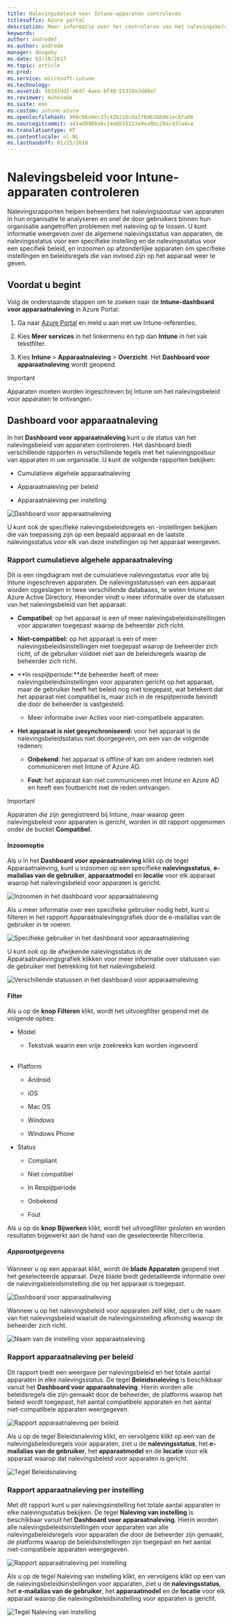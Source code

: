 ```yaml
---
title: Nalevingsbeleid voor Intune-apparaten controleren
titlesuffix: Azure portal
description: Meer informatie over het controleren van het nalevingsbeleid voor apparaten.
keywords: 
author: andredm7
ms.author: andredm
manager: dougeby
ms.date: 03/10/2017
ms.topic: article
ms.prod: 
ms.service: microsoft-intune
ms.technology: 
ms.assetid: 503d1dd2-a647-4aea-bf48-55319a3dd8a7
ms.reviewer: muhosabe
ms.suite: ems
ms.custom: intune-azure
ms.openlocfilehash: 999cb6a9ec37c42b216cda1f6963bbd61ec8fa66
ms.sourcegitcommit: a41ad9988a8c14e6b15123a9ea9bc29ac437a4ce
ms.translationtype: HT
ms.contentlocale: nl-NL
ms.lasthandoff: 01/25/2018
---
```

# <a name="monitor-intune-device-compliance-policies"></a>Nalevingsbeleid voor Intune-apparaten controleren

Nalevingsrapporten helpen beheerders het nalevingspostuur van apparaten in hun organisatie te analyseren en snel de door gebruikers binnen hun organisatie aangetroffen problemen met naleving op te lossen. U kunt informatie weergeven over de algemene nalevingsstatus van apparaten, de nalevingsstatus voor een specifieke instelling en de nalevingsstatus voor een specifiek beleid, en inzoomen op afzonderlijke apparaten om specifieke instellingen en beleidsregels die van invloed zijn op het apparaat weer te geven.

## <a name="before-you-begin"></a>Voordat u begint

Volg de onderstaande stappen om te zoeken naar de **Intune-dashboard voor apparaatnaleving** in Azure Portal:

1.  Ga naar [Azure Portal](https://portal.azure.com) en meld u aan met uw Intune-referenties.

2.  Kies **Meer services** in het linkermenu en typ dan **Intune** in het vak tekstfilter.

3.  Kies **Intune** &gt; **Apparaatnaleving** &gt; **Overzicht**. Het **Dashboard voor apparaatnaleving** wordt geopend.

> [!IMPORTANT] 
> Apparaten moeten worden ingeschreven bij Intune om het nalevingsbeleid voor apparaten te ontvangen.

## <a name="device-compliance-dashboard"></a>Dashboard voor apparaatnaleving

In het **Dashboard voor apparaatnaleving** kunt u de status van het nalevingsbeleid van apparaten controleren. Het dashboard biedt verschillende rapporten in verschillende tegels met het nalevingspostuur van apparaten in uw organisatie. U kunt de volgende rapporten bekijken:

-   Cumulatieve algehele apparaatnaleving

-   Apparaatnaleving per beleid

-   Apparaatnaleving per instelling

![Dashboard voor apparaatnaleving](./media/idc-1.png)

U kunt ook de specifieke nalevingsbeleidsregels en -instellingen bekijken die van toepassing zijn op een bepaald apparaat en de laatste nalevingsstatus voor elk van deze instellingen op het apparaat weergeven.

### <a name="overall-device-compliance-aggregate-report"></a>Rapport cumulatieve algehele apparaatnaleving

Dit is een ringdiagram met de cumulatieve nalevingsstatus voor alle bij Intune ingeschreven apparaten. De nalevingsstatussen van een apparaat worden opgeslagen in twee verschillende databases, te weten Intune en Azure Active Directory. Hieronder vindt u meer informatie over de statussen van het nalevingsbeleid van het apparaat:

-   **Compatibel**: op het apparaat is een of meer nalevingsbeleidsinstellingen voor apparaten toegepast waarop de beheerder zich richt.

-   **Niet-compatibel:** op het apparaat is een of meer nalevingsbeleidsinstellingen niet toegepast waarop de beheerder zich richt, of de gebruiker voldoet niet aan de beleidsregels waarop de beheerder zich richt.

-   **In respijtperiode:**de beheerder heeft of meer nalevingsbeleidsinstellingen voor apparaten gericht op het apparaat, maar de gebruiker heeft het beleid nog niet toegepast, wat betekent dat het apparaat niet compatibel is, maar zich in de respijtperiode bevindt die door de beheerder is vastgesteld.

    -   Meer informatie over Acties voor niet-compatibele apparaten.

-   **Het apparaat is niet gesynchroniseerd:** voor het apparaat is de nalevingsbeleidsstatus niet doorgegeven, om een van de volgende redenen:

    -   **Onbekend**: het apparaat is offline of kan om andere redenen niet communiceren met Intune of Azure AD.

    -   **Fout**: het apparaat kan niet communiceren met Intune en Azure AD en heeft een foutbericht met de reden ontvangen.

> [!IMPORTANT] 
> Apparaten die zijn geregistreerd bij Intune, maar waarop geen nalevingsbeleid voor apparaten is gericht, worden in dit rapport opgenomen onder de bucket **Compatibel**.

#### <a name="drill-down-option"></a>Inzoomoptie

Als u in het **Dashboard voor apparaatnaleving** klikt op de tegel Apparaatnaleving, kunt u inzoomen op een specifieke **nalevingsstatus**, **e-mailalias van de gebruiker**, **apparaatmodel** en **locatie**  voor elk apparaat waarop het nalevingsbeleid voor apparaten is gericht.

![Inzoomen in het dashboard voor apparaatnaleving](./media/idc-2.png)

Als u meer informatie over een specifieke gebruiker nodig hebt, kunt u filteren in het rapport Apparaatnalevingsgrafiek door de e-mailalias van de gebruiker in te voeren.

![Specifieke gebruiker in het dashboard voor apparaatnaleving](./media/idc-3.png)

U kunt ook op de afwijkende nalevingsstatus in de Apparaatnalevingsgrafiek klikken voor meer informatie over statussen van de gebruiker met betrekking tot het nalevingsbeleid.

![Verschillende statussen in het dashboard voor apparaatnaleving](./media/idc-4.png)

#### <a name="filter"></a>Filter

Als u op de **knop Filteren** klikt, wordt het uitvoegfilter geopend met de volgende opties:

-   Model

    -   Tekstvak waarin een vrije zoekreeks kan worden ingevoerd
<br></br>
-   Platform

    -   Android

    -   iOS

    -   Mac OS

    -   Windows

    -   Windows Phone

-   Status

    -   Compliant

    -   Niet compatibel

    -   In Respijtperiode

    -   Onbekend

    -   Fout

Als u op de **knop Bijwerken** klikt, wordt het uitvoegfilter gesloten en worden resultaten bijgewerkt aan de hand van de geselecteerde filtercriteria.

##### <a name="device-details"></a>Apparaatgegevens

Wanneer u op een apparaat klikt, wordt de **blade Apparaten** geopend met het geselecteerde apparaat. Deze blade biedt gedetailleerde informatie over de nalevingsbeleidsinstelling die op het apparaat is toegepast.

![Dashboard voor apparaatnaleving](./media/idc-6.png)

Wanneer u op het nalevingsbeleid voor apparaten zelf klikt, ziet u de naam van het nalevingsbeleid waaruit de nalevingsinstelling afkomstig waarop de beheerder zich richt.

![Naam van de instelling voor apparaatnaleving](./media/idc-7.png)

### <a name="per-policy-device-compliance-report"></a>Rapport apparaatnaleving per beleid

Dit rapport biedt een weergave per nalevingsbeleid en het totale aantal apparaten in elke nalevingsstatus. De tegel **Beleidsnaleving** is beschikbaar vanuit het **Dashboard voor apparaatnaleving**. Hierin worden alle beleidsregels die zijn gemaakt door de beheerder, de platforms waarop het beleid wordt toegepast, het aantal compatibele apparaten en het aantal niet-compatibele apparaten weergegeven.

![Rapport apparaatnaleving per beleid](./media/idc-8.png)

Als u op de tegel Beleidsnaleving klikt, en vervolgens klikt op een van de nalevingsbeleidsregels voor apparaten, ziet u de **nalevingsstatus**, het **e-mailalias van de gebruiker**, het **apparaatmodel** en de **locatie** voor elk apparaat waarop dat nalevingsbeleid voor apparaten is gericht.

![Tegel Beleidsnaleving](./media/idc-9.png)

### <a name="per-setting-device-compliance-report"></a>Rapport apparaatnaleving per instelling

Met dit rapport kunt u per nalevingsinstelling het totale aantal apparaten in elke nalevingsstatus bekijken. De tegel **Naleving van instelling** is beschikbaar vanuit het **Dashboard voor apparaatnaleving**. Hierin worden alle nalevingsbeleidsinstellingen voor apparaten van alle nalevingsbeleidsregels voor apparaten die door de beheerder zijn gemaakt, de platforms waarop de beleidsinstellingen zijn toegepast en het aantal niet-compatibele apparaten weergegeven.

![Rapport apparaatnaleving per instelling](./media/idc-10.png)

Als u op de tegel Naleving van instelling klikt, en vervolgens klikt op een van de nalevingsbeleidsinstellingen voor apparaten, ziet u de **nalevingsstatus**, het **e-mailalias van de gebruiker**, het **apparaatmodel** en de **locatie** voor elk apparaat waarop die nalevingsbeleidsinstelling voor apparaten is gericht.

![Tegel Naleving van instelling](./media/idc-11.png)
